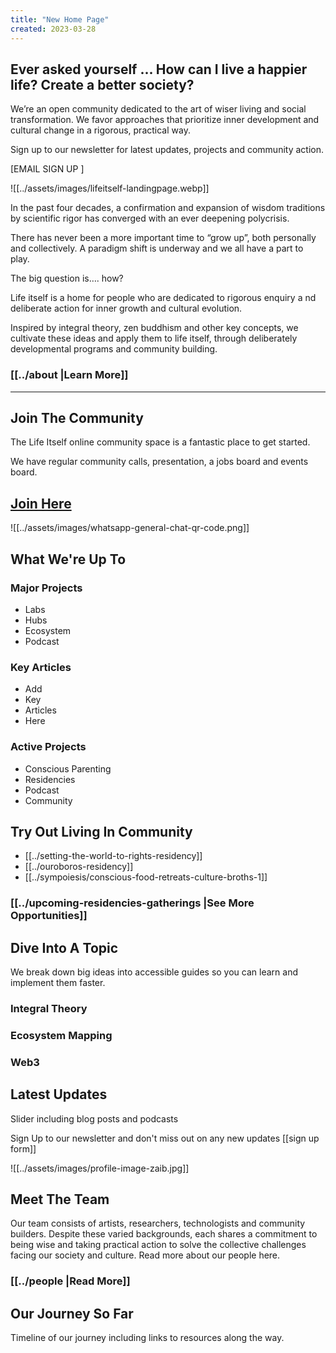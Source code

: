 ```yaml
---
title: "New Home Page"
created: 2023-03-28
---
```


## Ever asked yourself ... How can I live a happier life? Create a better society?

We’re an open community dedicated to the art of wiser living and social transformation. We favor approaches that prioritize inner development and cultural change in a rigorous, practical way.  

Sign up to our newsletter for latest updates, projects 
and community action.

[EMAIL SIGN UP ]

![[../assets/images/lifeitself-landingpage.webp]]

In the past four decades, a confirmation and expansion of wisdom traditions
by scientific rigor has converged with an ever deepening polycrisis.

There has never been a more important time to “grow up”, both personally and collectively. A
 paradigm shift is underway and we all have a part to play. 

The big question is…. how? 

Life itself is a home for people who are dedicated to rigorous enquiry a
nd deliberate action for inner growth and cultural evolution.

Inspired by integral theory, zen buddhism and other key concepts, we cultivate these ideas and 
apply them to life itself, through deliberately developmental programs and community building.

### [[../about |Learn More]]

____________

## Join The Community

The Life Itself online community space is a fantastic place to get started. 

We have regular community calls, presentation, a jobs board and events board.

## [Join Here](https://chat.whatsapp.com/JNJCTZugNQn1fq89xbHtfA) 

![[../assets/images/whatsapp-general-chat-qr-code.png]]

## What We're Up To

### Major Projects

- Labs
- Hubs
- Ecosystem
- Podcast

### Key Articles

- Add
- Key 
- Articles
- Here

### Active Projects

- Conscious Parenting
- Residencies
- Podcast
- Community 

## Try Out Living In Community 

- [[../setting-the-world-to-rights-residency]]
- [[../ouroboros-residency]]
- [[../sympoiesis/conscious-food-retreats-culture-broths-1]]

### [[../upcoming-residencies-gatherings |See More Opportunities]]

## Dive Into A Topic

We break down big ideas into accessible guides so you can learn and implement them faster.

### Integral Theory
### Ecosystem Mapping
### Web3 

## Latest Updates

Slider including blog posts and podcasts

Sign Up to our newsletter and don't miss out on any new updates
[[sign up form]]

![[../assets/images/profile-image-zaib.jpg]]

## Meet The Team

Our team consists of artists, researchers,
technologists and community builders. Despite
these varied backgrounds, each shares a 
commitment to being wise and taking practical
action to solve the collective challenges facing
our society and culture. Read more about our 
people here.

### [[../people |Read More]]

## Our Journey So Far

Timeline of our journey including links to resources along the way.





